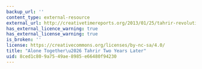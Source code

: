 ```yaml
---
backup_url: ''
content_type: external-resource
external_url: http://creativetimereports.org/2013/01/25/tahrir-revolution-in-media-res/
has_external_licence_warning: true
has_external_license_warning: true
is_broken: ''
license: https://creativecommons.org/licenses/by-nc-sa/4.0/
title: "Alone Together\u2026 Tahrir Two Years Later"
uid: 8ced1c80-9a75-49ae-8985-e66480f94230
---
```

